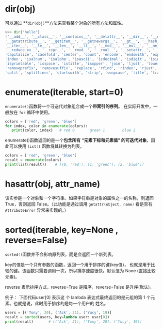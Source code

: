 # dir(obj)
可以通过 **`dir(obj)`**方法来查看某个对象的所有方法和属性。
```python
>>> dir("hello")
['__add__', '__class__', '__contains__', '__delattr__', '__dir__', '__doc__', '__eq__', '__format__', '__ge__', 
'__getattribute__', '__getitem__', '__getnewargs__', '__gt__', '__hash__', '__init__', '__init_subclass__', 
'__iter__', '__le__', '__len__', '__lt__', '__mod__', '__mul__', '__ne__', '__new__', '__reduce__', 
'__reduce_ex__', '__repr__', '__rmod__', '__rmul__', '__setattr__', '__sizeof__', '__str__', '__subclasshook__', 
'capitalize', 'casefold', 'center', 'count', 'encode', 'endswith', 'expandtabs', 'find', 'format', 'format_map', 
'index', 'isalnum', 'isalpha', 'isascii', 'isdecimal', 'isdigit', 'isidentifier', 'islower', 'isnumeric', 
'isprintable', 'isspace', 'istitle', 'isupper', 'join', 'ljust', 'lower', 'lstrip', 'maketrans', 'partition', 
'removeprefix', 'removesuffix', 'replace', 'rfind', 'rindex', 'rjust', 'rpartition', 'rsplit', 'rstrip', 
'split', 'splitlines', 'startswith', 'strip', 'swapcase', 'title', 'translate', 'upper', 'zfill']
```

# enumerate(iterable, start=0)
 `enumerate()`函数将一个可迭代对象组合成一个**带索引的序列**。 在实际开发中，一般放在 `for` 循环中使用。
 ```python
colors = ['red', 'green', 'blue']
for index, color in enumerate(colors): 
    print(color, index)   # red 0       green 1        blue 2
 ```

 enumerate()函数返回的是一个**包含所有 “元素下标和元素值” 的可迭代对象**，因此可以使用 `list()` 函数将其转换为列表。
```python
colors = ['red', 'green', 'blue']
result = enumerate(colors)
print(list(result))    # [(0, 'red'), (1, 'green'), (2, 'blue')]

```



# hasattr(obj, attr_name)
该实参是一个对象和一个字符串。如果字符串是对象的属性之一的名称，则返回 True，否则返回 False。（此功能是通过调用 `getattr(object, name)` 看是否有 `AttributeError` 异常来实现的。）


# sorted(iterable, key=None , reverse=False)
`sorted()`函数并不会影响原列表，而是会返回一个新列表。

key的值是一个只有参数的函数，返回一个用于排序的键(key值)， 也就是用于比较的键。该函数只需要调用一次，所以排序速度很快。默认值为 None (直接比较元素)。

reverse 表示排序方式，reverse=True 是降序，reverse=False 是升序(默认)。

例子： 下面代码user[0] 表示这 个 lambda 表达式最终返回的是元组的第 1 个元素。也就是说，此时用于排序的是每一个用户的 姓名。
```python
users = [('Tony', 20), ('Ack', 21), ('Yucy', 19)] 
result = sorted(users, key=lambda user: user[0]) 
print(result)       # [('Ack', 21), ('Tony', 20), ('Yucy', 19)]
```